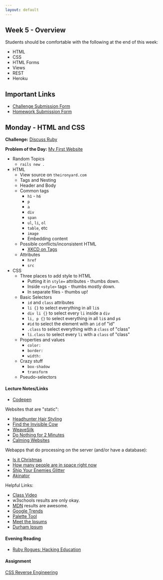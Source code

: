```yaml
---
layout: default
---
```


## Week 5 - Overview

Students should be comfortable with the following at the end of this week:

* HTML
* CSS
* HTML Forms
* Views
* REST
* Heroku


## Important Links

* [Challenge Submission Form](http://goo.gl/forms/OzzXZL6iEF)
* [Homework Submission Form](http://goo.gl/forms/o9so3mi9Sd)


## Monday - HTML and CSS

**Challenge:** [Discuss Ruby](https://github.com/masonfmatthews/rails_assignments/blob/master/challenges/discuss_ruby.md)

**Problem of the Day:** [My First Website](https://github.com/masonfmatthews/rails_assignments/blob/master/exercises/my_first_website)

* Random Topics
  * `rails new .`
* HTML
  * View source on `theironyard.com`
  * Tags and Nesting
  * Header and Body
  * Common tags
    * `h1` - `h6`
    * `p`
    * `a`
    * `div`
    * `span`
    * `ul`, `li`, `ol`
    * `table`, etc
    * `image`
    * Embedding content
  * Possible conflicts/inconsistent HTML
    * [XKCD on Tags](https://xkcd.com/1144/)
  * Attributes
    * `href`
    * `src`
* CSS
  * Three places to add style to HTML
    * Putting it in `style=` attributes - thumbs down.
    * Inside `<style>` tags - thumbs mostly down.
    * In separate files - thumbs up!
  * Basic Selectors
    * `id` and `class` attributes
    * `li {}` to select everything in all `li`s
    * `div li {}` to select every `li` inside a `div`
    * `li, p {}` to select everything in all `li`s and `p`s
    * `#id` to select the element with an `id` of "id"
    * `.class` to select everything with a `class` of "class"
    * `li.class` to select every `li` with a `class` of "class"
  * Properties and values
    * `color:`
    * `border:`
    * `width:`
  * Crazy stuff
    * `box-shadow`
    * `transform`
  * Pseudo-selectors

#### Lecture Notes/Links

* [Codepen](http://codepen.io)

Websites that are "static":

* [Headhunter Hair Styling](http://www.headhunterhairstyling.com/)
* [Find the Invisible Cow](http://findtheinvisiblecow.com/)
* [WeaveSilk](http://weavesilk.com/)
* [Do Nothing for 2 Minutes](http://www.donothingfor2minutes.com/)
* [Calming Websites](http://www.makeuseof.com/tag/take-a-break-10-websites-to-help-you-relax-for-two-minutes/)

Webapps that do processing on the server (and/or have a database):

* [Is it Christmas](http://isitchristmas.com)
* [How many people are in space right now](http://howmanypeopleareinspacerightnow.com)
* [Ship Your Enemies Glitter](http://shipyourenemiesglitter.com/)
* [Akinator](http://en.akinator.com/)

Helpful Links:

* [Class Video](http://youtu.be/NSzwNfx1G84)
* w3schools results are only okay.
* [MDN](https://developer.mozilla.org/en-US/) results are awesome.
* [Google Trends](https://trends.google.com)
* [Palette Tool](http://paletton.com/#uid=13P0u0kllll70vXeaqEswg1G0aI)
* [Meet the Ipsums](http://meettheipsums.com)
* [Durham Ipsum](http://durhamipsum.com)

#### Evening Reading

* [Ruby Rogues: Hacking Education](http://devchat.tv/ruby-rogues/159-rr-hacking-education-with-saron-yitbarek)

#### Assignment

[CSS Reverse Engineering](https://github.com/tiyd-rails-2015-05/css_reverse_engineering)


<!--

## Tuesday - Rails Views and Forms

**Problem of the Day:** Given what you now know about APIs and HTML/CSS, try to recreate your GitHub profile page.

* Views
* ERB
* Forms
  * `form`
  * `input` (all sorts)
  * `select`
  * `button`
  * `checkbox`
  * Rails helpers for making `form_tag` elements
* View Intro without models
  * Motivating Example: A rails app that asks me for my time zone, then gives me the time.
  * `strftime()`
  * `config.time_zone = 'Eastern Time (US & Canada)'`
* Git
  * `git stash`
  * `git reset`
  * `git filter-branch`

#### Lecture Notes/Links

* [`strftime()`](http://strftime.net/)

#### Evening Reading

* [Pro Git Ch. 7.7](http://git-scm.com/book/en/v2/Git-Tools-Reset-Demystified) - This is maybe the best chapter in the book.
* [Pro Git Ch. 7.6](http://git-scm.com/book/en/v2/Git-Tools-Rewriting-History)

#### Assignment

[Recreate GitHub Profile](https://github.com/tiyd-rails-2015-05/github_profile)


<!--
## Not yet covered

* Explore Rails' `.gitignore`
* `find` vs `find_by_id`
* API More Complex Auth
  * https://developer.github.com/v3/#authentication
* [Example Testing Repo from Class](https://github.com/tiyd-rails-2015-01/testing_example)
* Files from class:
  * [List of what we covered](https://github.com/tiyd-rails-2015-01/testing_example/blob/master/test_types.md)
* [Example Hybrid API app developed in class](https://github.com/tiyd-rails-2015-01/api_creation_example)
* Ping-pong pairing

## Wednesday - REST, Scaffold, and Integration Testing

**Problem of the Day:** Assume that you want to add/edit/remove comments to each GitHub username, then see them all for a certain person.  What controllers and views would you set up?

* Random Topics
  * The "10 minutes ago" problem
  * Quick `checkbox` discussion
  * `rails-footnotes` gem
* Scaffold
* Resources
* REST
* Controller Testing Redux
* Integration Testing

#### Lecture Notes/Links

* [Why Minitest instead of Rspec](http://brandonhilkert.com/blog/7-reasons-why-im-sticking-with-minitest-and-fixtures-in-rails/)
* [Rails footnotes](https://github.com/josevalim/rails-footnotes) - `rails generate rails_footnotes:install`
* [Example Testing Repo from Class](https://github.com/tiyd-rails-2015-01/testing_example)
* Files from class:
  * [List of what we covered](https://github.com/tiyd-rails-2015-01/testing_example/test_types.md)

#### Evening Reading

* [Ruby Rogues: Estimation](http://devchat.tv/ruby-rogues/035-rr-estimation)

#### Assignment

[Wallet](https://github.com/tiyd-rails-2015-05/wallet)


## Thursday - Helpers, Partials / Heroku and Production

**Problem of the Day:** Look at your Wallet application and find two places where the code could be DRYed out.  Do so.

* Human Learning
  * Data 1st vs. Behavior 1st (Thinking in Nouns vs. Verbs)
  * Diagrams: Data model vs workflow diagrams
* TODO: Find better motivating example.
* Helpers
  * XSS
* Partials

**Problem of the Day:** Since code your users access has to be more stable than the code on your development laptop (and may need patches), how would you organize your branches to make this doable?

* Random Topics
  * Security implications of API keys in the database
  * Security implications of API keys over http (headers vs parameters)
  * Action on your server trying to access the API on your server
  * Deadlock
* Agile
  * Baby Duck Syndrome
  * [XKCD on Breaking Someone's Workflow](https://xkcd.com/1172/)
* Rails Servers
  * WEBrick vs. Mongrel vs. Puma
  * `./bin/rails`
* Dev vs. Production
* GitFlow
* Heroku
  * `git remote` review
  * Set up account
  * Create new Heroku project
  * Move `sqlite3` gem
  * Add `pg` and `rails_12factor gems`
  * `bundle install --without production`
  * heroku add remote command
  * git push heroku master
  * heroku run rake db:migrate

#### Lecture Notes/Links

* [Rails helpers tutorial](http://mixandgo.com/blog/the-beginner-s-guide-to-rails-helpers?utm_source=rubyweekly&utm_medium=email)
* [Heroku docs on installing Rails 4 apps](https://devcenter.heroku.com/articles/rails4)

#### Evening Reading

* [Ruby Rogues: When to Use Modules](http://devchat.tv/ruby-rogues/022-rr-when-to-use-modules)

## Weekend Assignment - IN PAIRS

[Health Tracker](https://github.com/tiyd-rails-2015-05/health_tracker)

-->
